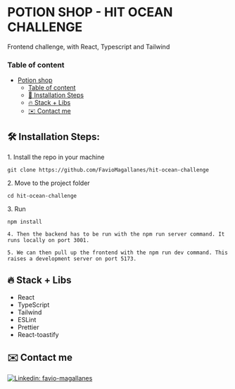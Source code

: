 # POTION SHOP - HIT OCEAN CHALLENGE

Frontend challenge, with React, Typescript and Tailwind

### Table of content

- [Potion shop](#potionshop)
  - [Table of content](#table-of-content)
  - [🚀 Installation Steps](#-installation-steps)
  - [🔥 Stack + Libs](#-stack--libs)
  - [✉️ Contact me](#️-contact-me)

<h2>🛠️ Installation Steps:</h2>

<p>1. Install the repo in your machine</p>

`git clone https://github.com/FavioMagallanes/hit-ocean-challenge`

<p>2. Move to the project folder</p>

`cd hit-ocean-challenge`

<p>3. Run</p>

`npm install`

`4. Then the backend has to be run with the npm run server command. It runs locally on port 3001.`

`5. We can then pull up the frontend with the npm run dev command. This raises a development server on port 5173.`

## 🔥 Stack + Libs

- React
- TypeScript
- Tailwind
- ESLint
- Prettier
- React-toastify

## ✉️ Contact me

[![Linkedin: favio-magallanes](https://img.shields.io/badge/-favio-magallanes-blue?style=for-the-badge&logo=Linkedin&logoColor=white&logoWidth=50&link=https://www.linkedin.com/in/favio-magallanes/)](https://www.linkedin.com/in/favio-magallanes/)

